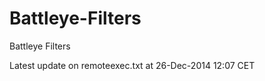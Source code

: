 Battleye-Filters
================

Battleye Filters

Latest update on remoteexec.txt at 26-Dec-2014 12:07 CET
